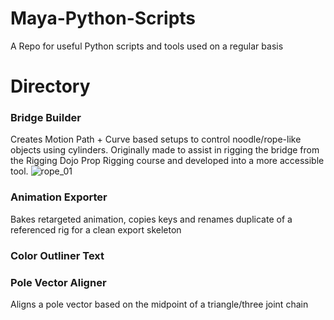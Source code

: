 # Maya-Python-Scripts
A Repo for useful Python scripts and tools used on a regular basis

# **Directory**

### Bridge Builder
Creates Motion Path + Curve based setups to control noodle/rope-like objects using cylinders. Originally made to assist in rigging the bridge from the Rigging Dojo Prop Rigging course and developed into a more accessible tool.
![rope_01](images/BridgeBuilder_Rope_01.gif)

### Animation Exporter
Bakes retargeted animation, copies keys and renames duplicate of a referenced rig for a clean export skeleton

### Color Outliner Text

### Pole Vector Aligner
Aligns a pole vector based on the midpoint of a triangle/three joint chain